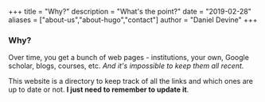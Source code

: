 +++
title = "Why?"
description = "What's the point?"
date = "2019-02-28"
aliases = ["about-us","about-hugo","contact"]
author = "Daniel Devine"
+++

### Why?

Over time, you get a bunch of web pages - institutions, your own, Google scholar, blogs, courses, etc. *And it's impossible to keep them all recent.* 

This website is a directory to keep track of all the links and which ones are up to date or not. **I just need to remember to update it**.

